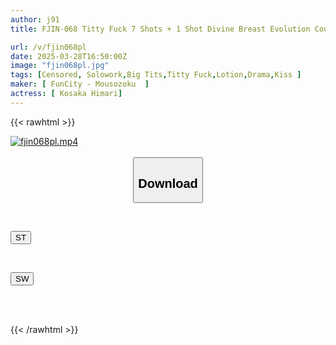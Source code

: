 ```yaml
---
author: j91
title: FJIN-068 Titty Fuck 7 Shots + 1 Shot Divine Breast Evolution Country Girl With A Paisura Has A Ridiculously Strong Libido Squeeze, Lick And Squeeze As Much As You Want In This Summer's Intense Training Focused On Breasts... Himari Kosaka

url: /v/fjin068pl
date: 2025-03-28T16:50:00Z
image: "fjin068pl.jpg"
tags: [Censored, Solowork,Big Tits,Titty Fuck,Lotion,Drama,Kiss	]
maker: [ FunCity - Mousozoku  ]
actress: [ Kosaka Himari]
---
```



{{< rawhtml >}}

<div class="video" data-videoid="lArWqqo834I7YQ4">
    <a href="javascript:;">
        <img src="/v/fjin068pl/fjin068pl.jpg" width="WIDTH" height="HEIGHT" alt="fjin068pl.mp4" loading="lazy">
    </a>
</div>

<script type="text/javascript" src="https://j91.asia/asset/on-demand-st.js"></script>

<br>
  <link rel="stylesheet" href="https://j91.asia/asset/bs5.css">
  
  <center>
  <button class="btn btn-primary" type="button" data-bs-toggle="collapse" data-bs-target=".multi-collapse" aria-expanded="false" aria-controls="multiCollapseExample1 multiCollapseExample2"><h2>Download</h2></button></center>
</p>
<div class="row">
  <div class="col">
    <div class="collapse multi-collapse" id="multiCollapseExample1">
      <div class="card card-body">
	      	      <br>
<div class="buttons">  
<p><a href="/v/fjin068pl/st.html" target="_blank"><button class="btn-hover color-3"><i class="fa fa-download"></i> ST</button></a></p></div>
    </div>
  </div>
</div>
  <div class="col">
    <div class="collapse multi-collapse" id="multiCollapseExample2">
      <div class="card card-body">
	      <br>
<div class="buttons">
<p><a href="/v/fjin068pl/sw.html" target="_blank"><button class="btn-hover color-2"><i class="fa fa-download"></i> SW</button></a></p></div>
<br><br>
      </div>
    </div>
  </div>
</div>

{{< /rawhtml >}}